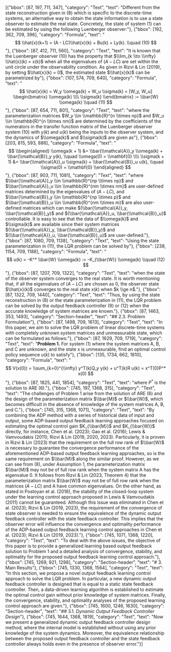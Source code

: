 [{"bbox": [87, 197, 711, 347], "category": "Text", "text": "Different from the state reconstruction given in (8) which is specific to the discrete-time systems, an alternative way to obtain the state information is to use a state observer to estimate the real state. Concretely, the state of system (1) can be estimated by using the following Luenberger observer:"}, {"bbox": [192, 362, 709, 396], "category": "Formula", "text": "$$ \\hat{x}(k+1) = (A - LC)\\hat{x}(k) + Bu(k) + Ly(k). \\quad (10) $$"}, {"bbox": [87, 412, 711, 560], "category": "Text", "text": "It is known that the Luenberger observer (10) has the property that $\\lim_{k \\to \\infty} \\hat{x}(k) = x(k)$ when all the eigenvalues of $(A-LC)$ are set within the unit circle under the observability condition. As given in Rizvi & Lin (2019), by setting $\\hat{x}(k) = 0$, the estimated state $\\hat{x}(k)$ can be parametrized by"}, {"bbox": [107, 574, 709, 640], "category": "Formula", "text": "$$ \\hat{x}(k) = W_y \\omega(k) + W_u \\sigma(k) = [W_y, W_u] \\begin{bmatrix} \\omega(k) \\\\ \\sigma(k) \\end{bmatrix} := \\bar{W} \\omega(k) \\quad (11) $$"}, {"bbox": [87, 654, 711, 801], "category": "Text", "text": "where the parameterization matrices $W_y \\in \\mathbb{R}^{n \\times np}$ and $W_u \\in \\mathbb{R}^{n \\times nm}$ are determined by the coefficients of the numerators in the transfer function matrix of the Luenberger observer system (10) with $y(k)$ and $u(k)$ being the inputs to the observer system, and the dynamics of $\\omega(k)$ and $\\sigma(k)$ are given as"}, {"bbox": [203, 815, 593, 886], "category": "Formula", "text": "$$ \\begin{aligned} \\omega(k + 1) &= \\bar{\\mathcal{A}}_y \\omega(k) + \\bar{\\mathcal{B}}_y y(k), \\quad \\omega(0) = \\mathbf{0} \\\\ \\sigma(k + 1) &= \\bar{\\mathcal{A}}_u \\sigma(k) + \\bar{\\mathcal{B}}_u u(k), \\quad \\sigma(0) = \\mathbf{0} \\end{aligned} $$"}, {"bbox": [87, 903, 711, 1081], "category": "Text", "text": "where $\\bar{\\mathcal{A}}_y \\in \\mathbb{R}^{np \\times np}$ and $\\bar{\\mathcal{A}}_u \\in \\mathbb{R}^{nm \\times nm}$ are user-defined matrices determined by the eigenvalues of $(A - LC)$, and $\\bar{\\mathcal{B}}_y \\in \\mathbb{R}^{np \\times p}$ and $\\bar{\\mathcal{B}}_u \\in \\mathbb{R}^{nm \\times m}$ are also user-defined matrices which can make $(\\bar{\\mathcal{A}}_y, \\bar{\\mathcal{B}}_y)$ and $(\\bar{\\mathcal{A}}_u, \\bar{\\mathcal{B}}_u)$ controllable. It is easy to see that the data of $\\omega(k)$ and $\\sigma(k)$ are available since their system matrices $(\\bar{\\mathcal{A}}_y, \\bar{\\mathcal{B}}_y)$ and $(\\bar{\\mathcal{A}}_u, \\bar{\\mathcal{B}}_u)$ are user-defined."}, {"bbox": [87, 1080, 709, 1138], "category": "Text", "text": "Using the state parameterization in (11), the LQR problem can be solved by"}, {"bbox": [238, 1154, 709, 1188], "category": "Formula", "text": "$$ u(k) = -K^* \\bar{W} \\omega(k) := -K_{\\bar{W}} \\omega(k) \\quad (12) $$"}, {"bbox": [87, 1207, 709, 1322], "category": "Text", "text": "when the state of the observer system converges to the real state. It is worth mentioning that, if all the eigenvalues of $(A-LC)$ are chosen as 0, the observer state $\\hat{x}(k)$ converges to the real state $x(k)$ when $k \\ge n$."}, {"bbox": [87, 1322, 709, 1440], "category": "Text", "text": "Thus, by using the state reconstruction in (8) or the state parameterization in (11), the LQR problem can be solved by the output feedback controller (9) or (12) when the accurate knowledge of system matrices are known."}, {"bbox": [87, 1463, 353, 1493], "category": "Section-header", "text": "## 2.3. Problem Formulation"}, {"bbox": [87, 1498, 709, 1613], "category": "Text", "text": "In this paper, we aim to solve the LQR problem of linear discrete-time systems with completely unknown system matrices and unmeasurable state, which can be formulated as follows:"}, {"bbox": [87, 1629, 709, 1719], "category": "Text", "text": "**Problem 1.** For system (1) where the system matrices A, B, and C are unknown, and the state x is unmeasurable, find an optimal control policy sequence $u(k)$ to satisfy"}, {"bbox": [135, 1734, 662, 1810], "category": "Formula", "text": "$$ V(x(0)) = \\sum_{k=0}^{\\infty} y^T(k)Q_y y(k) + u^T(k)R u(k) = x^T(0)P^* x(0) $$"}, {"bbox": [87, 1825, 441, 1854], "category": "Text", "text": "where $P^*$ is the solution to ARE (6)."}, {"bbox": [745, 197, 1368, 315], "category": "Text", "text": "The challenges of Problem 1 arise from the solution of ARE (6) and the design of the parameterization matrix $\\bar{M}$ or $\\bar{W}$, which becomes difficult in the absence of knowledge of the system matrices A, B, and C."}, {"bbox": [745, 315, 1368, 1071], "category": "Text", "text": "By combining the ADP method with a series of historical data of input and output, some ADP-based output feedback learning approaches focused on estimating the optimal control gain $K_{\\bar{M}}$ and $K_{\\bar{W}}$ directly, for instance, Chen et al. (2023); Gao et al. (2016); Lewis & Vamvoudakis (2011); Rizvi & Lin (2019, 2020, 2023). Particularly, it is proven in Rizvi & Lin (2023) that the requirement on the full row rank of $\\bar{W}$ is necessary to guarantee the convergence performance of the aforementioned ADP-based output feedback learning approaches, so is the same requirement on $\\bar{M}$ along the similar proof. However, as we can see from (8), under Assumption 1, the parameterization matrix $\\bar{M}$ may not be of full row rank when the system matrix A has the eigenvalue 0. It follows from Rizvi & Lin (2023, Theorem 4) that the parameterization matrix $\\bar{W}$ may not be of full row rank when the matrices $(A-LC)$ and A have common eigenvalues. On the other hand, as stated in Postoyan et al. (2016), the stability of the closed-loop system under the learning control approach proposed in Lewis & Vamvoudakis (2011) cannot be guaranteed. Although this issue was eliminated in Chen et al. (2023); Rizvi & Lin (2019, 2023), the requirement of the convergence of state observer is needed to ensure the equivalence of the dynamic output feedback controller with the state feedback controller. This implies that the observer error will influence the convergence and optimality performance of the ADP-based output feedback learning control approaches in Chen et al. (2023); Rizvi & Lin (2019, 2023)."}, {"bbox": [745, 1071, 1368, 1220], "category": "Text", "text": "To deal with the above issues, the objective of this paper is to provide a generalized learning based output feedback solution to Problem 1 and a detailed analysis of convergence, stability, and optimality for the proposed output feedback learning control approach."}, {"bbox": [745, 1269, 921, 1298], "category": "Section-header", "text": "# 3. Main Results"}, {"bbox": [745, 1330, 1368, 1564], "category": "Text", "text": "In this section, we propose a novel output feedback learning control approach to solve the LQR problem. In particular, a new dynamic output feedback controller is designed that is equal to a static state feedback controller. Then, a data-driven learning algorithm is established to estimate the optimal control gain without prior knowledge of system matrices. Finally, the convergence, stability, and optimality analyses of the proposed learning control approach are given."}, {"bbox": [745, 1600, 1246, 1630], "category": "Section-header", "text": "## 3.1. *Dynamic Output Feedback Controller Design*"}, {"bbox": [745, 1644, 1368, 1819], "category": "Text", "text": "Now we present a generalized dynamic output feedback controller design method, where the internal model is established without using any prior knowledge of the system dynamics. Moreover, the equivalence relationship between the proposed output feedback controller and the state feedback controller always holds even in the presence of observer error."}]